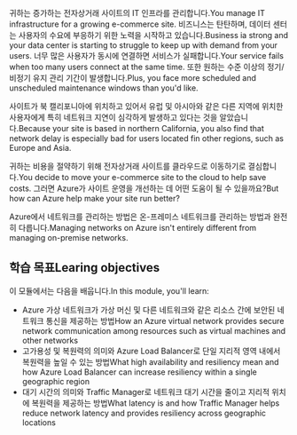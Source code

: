 <span data-ttu-id="78002-101">귀하는 증가하는 전자상거래 사이트의 IT 인프라를 관리합니다.</span><span class="sxs-lookup"><span data-stu-id="78002-101">You manage IT infrastructure for a growing e-commerce site.</span></span> <span data-ttu-id="78002-102">비즈니스는 탄탄하며, 데이터 센터는 사용자의 수요에 부응하기 위한 노력을 시작하고 있습니다.</span><span class="sxs-lookup"><span data-stu-id="78002-102">Business ia strong and your  data center is starting to struggle to keep up with demand from your users.</span></span> <span data-ttu-id="78002-103">너무 많은 사용자가 동시에 연결하면 서비스가 실패합니다.</span><span class="sxs-lookup"><span data-stu-id="78002-103">Your service fails when too many users connect at the same time.</span></span> <span data-ttu-id="78002-104">또한 원하는 수준 이상의 정기/비정기 유지 관리 기간이 발생합니다.</span><span class="sxs-lookup"><span data-stu-id="78002-104">Plus, you face more scheduled and unscheduled maintenance windows than you'd like.</span></span> 

<span data-ttu-id="78002-105">사이트가 북 캘리포니아에 위치하고 있어서 유럽 및 아시아와 같은 다른 지역에 위치한 사용자에게 특히 네트워크 지연이 심각하게 발생하고 있다는 것을 알았습니다.</span><span class="sxs-lookup"><span data-stu-id="78002-105">Because your site is based in northern California, you also find that network delay is especially bad for users located fin other regions, such as Europe and Asia.</span></span>

<span data-ttu-id="78002-106">귀하는 비용을 절약하기 위해 전자상거래 사이트를 클라우드로 이동하기로 결심합니다.</span><span class="sxs-lookup"><span data-stu-id="78002-106">You decide to move your e-commerce site to the cloud to help save costs.</span></span> <span data-ttu-id="78002-107">그러면 Azure가 사이트 운영을 개선하는 데 어떤 도움이 될 수 있을까요?</span><span class="sxs-lookup"><span data-stu-id="78002-107">But how can Azure help make your site run better?</span></span>

<span data-ttu-id="78002-108">Azure에서 네트워크를 관리하는 방법은 온-프레미스 네트워크를 관리하는 방법과 완전히 다릅니다.</span><span class="sxs-lookup"><span data-stu-id="78002-108">Managing networks on Azure isn't entirely different from managing on-premise networks.</span></span> 

## <a name="learing-objectives"></a><span data-ttu-id="78002-109">학습 목표</span><span class="sxs-lookup"><span data-stu-id="78002-109">Learing objectives</span></span>

<span data-ttu-id="78002-110">이 모듈에서는 다음을 배웁니다.</span><span class="sxs-lookup"><span data-stu-id="78002-110">In this module, you'll learn:</span></span>

- <span data-ttu-id="78002-111">Azure 가상 네트워크가 가상 머신 및 다른 네트워크와 같은 리소스 간에 보안된 네트워크 통신을 제공하는 방법</span><span class="sxs-lookup"><span data-stu-id="78002-111">How an Azure virtual network provides secure network communication among resources such as virtual machines and other networks</span></span>
- <span data-ttu-id="78002-112">고가용성 및 복원력의 의미와 Azure Load Balancer로 단일 지리적 영역 내에서 복원력을 높일 수 있는 방법</span><span class="sxs-lookup"><span data-stu-id="78002-112">What high availability and resiliency mean and how Azure Load Balancer can increase resiliency within a single geographic region</span></span>
- <span data-ttu-id="78002-113">대기 시간의 의미와 Traffic Manager로 네트워크 대기 시간을 줄이고 지리적 위치에 복원력을 제공하는 방법</span><span class="sxs-lookup"><span data-stu-id="78002-113">What latency is and how Traffic Manager helps reduce network latency and provides resiliency across geographic locations</span></span>
